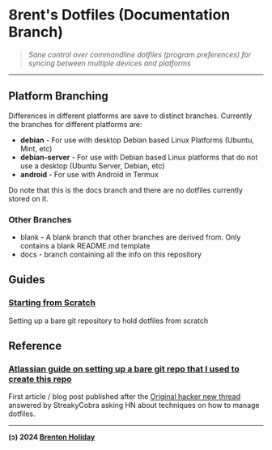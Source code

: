 # 8rent's Dotfiles (Documentation Branch)

> *Sane control over commandline dotfiles (program preferences) for syncing between multiple devices and platforms*

---

## Platform Branching

Differences in different platforms are save to distinct branches. Currently the branches for different platforms are:

- **debian** - For use with desktop Debian based Linux Platforms (Ubuntu, Mint, etc)
- **debian-server** - For use with Debian based Linux platforms that do not use a desktop (Ubuntu Server, Debian, etc)
- **android** - For use with Android in Termux

Do note that this is the docs branch and there are no dotfiles currently stored on it.

### Other Branches

- blank - A blank branch that other branches are derived from. Only contains a blank README.md template
- docs - branch containing all the info on this repository

## Guides

### [Starting from Scratch](starting-from-scratch/README.md)
  Setting up a bare git repository to hold dotfiles from scratch

## Reference

### [Atlassian guide on setting up a bare git repo that I used to create this repo](https://www.atlassian.com/git/tutorials/dotfiles)

First article / blog post published after the [Original hacker new thread](https://news.ycombinator.com/item?id=11070797) answered by StreakyCobra asking HN about techniques on how to manage dotfiles.

---

**(ɔ) 2024 [Brenton Holiday](https://brenton.holiday)**
